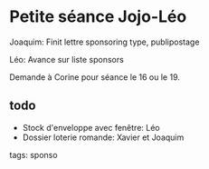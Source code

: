# Petite séance Jojo-Léo

Joaquim: Finit lettre sponsoring type, publipostage

Léo: Avance sur liste sponsors

Demande à Corine pour séance le 16 ou le 19.

## todo

* Stock d'enveloppe avec fenêtre: Léo
* Dossier loterie romande: Xavier et Joaquim



tags: sponso